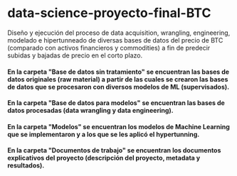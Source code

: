 # data-science-proyecto-final-BTC
Diseño y ejecución del proceso de data acquisition, wrangling, engineering, modelado e hipertunneado de diversas bases de datos del precio de BTC (comparado con activos financieros y commodities) a fin de predecir subidas y bajadas de precio en el corto plazo.

#### En la carpeta "Base de datos sin tratamiento" se encuentran las bases de datos originales (raw material) a partir de las cuales se crearon las bases de datos que se procesaron con diversos modelos de ML (supervisados).

#### En la carpeta "Base de datos para modelos" se encuentran las bases de datos procesadas (data wrangling y data engineering).

#### En la carpeta "Modelos" se encuentran los modelos de Machine Learning que se implementaron y a los que se les aplicó el hypertunning.

#### En la carpeta "Documentos de trabajo" se encuentran los documentos explicativos del proyecto (descripción del proyecto, metadata y resultados).

